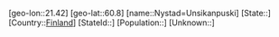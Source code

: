 ﻿---
location: [60.8,21.42]
type: City
tags:
- geo/City


SpocWebEntityId: 33001
isDeleted: false
confidential: public

---
[geo-lon::21.42]
[geo-lat::60.8]
[name::Nystad=Unsikanpuski]
[State::]
[Country::[Finland](geo/Continent/Europe/Finland.md)]
[StateId::]
[Population::]
[Unknown::]

